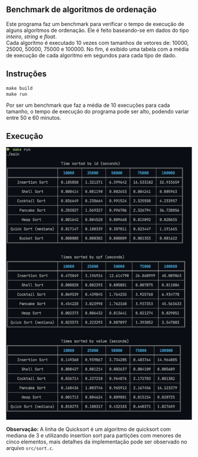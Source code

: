 ## Benchmark de algoritmos de ordenação
Este programa faz um benchmark para verificar o tempo de execução de alguns algoritmos de ordenação. Ele é feito baseando-se em dados do tipo _inteiro_, _string_ e _float_.  
Cada algoritmo é executado 10 vezes com tamanhos de vetores de: 10000, 25000, 50000, 75000 e 100000. No fim, é exibido uma tabela com a média de execução de cada algoritmo em segundos para cada tipo de dado.

## Instruções

```
make build
make run
```

Por ser um benchmark que faz a média de 10 execuções para cada tamanho, o tempo de execução do programa pode ser alto, podendo variar entre 50 e 60 minutos.

## Execução
![img](./assets/run.png) 

**Observação:** A linha de Quicksort é um algoritmo de quicksort com mediana de 3 e utilizando insertion sort para partições com menores de cinco elementos, mais detalhes da implementação pode ser observado no arquivo `src/sort.c`.
